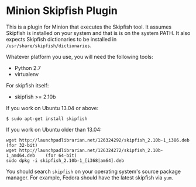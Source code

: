 Minion Skipfish Plugin
======================

This is a plugin for Minion that executes the Skipfish tool. It assumes Skipfish is installed on your system and that is is on the system PATH. It also expects Skipfish dictionaries to be installed in `/usr/share/skipfish/dictionaries`.

Whatever platform you use, you will need the following tools:

* Python 2.7
* virtualenv

For skipfish itself:

* skipfish >= 2.10b

If you work on Ubuntu 13.04 or above:

    $ sudo apt-get install skipfish
    
If you work on Ubuntu older than 13.04:

    wget http://launchpadlibrarian.net/126324292/skipfish_2.10b-1_i386.deb     (for 32-bit)
    wget http://launchpadlibrarian.net/126324272/skipfish_2.10b-1_amd64.deb    (for 64-bit)
    sudo dpkg -i skipfish_2.10b-1_[i368|am64].deb

You should search ``skipfish`` on your operating system's source package manager. For example, Fedora should have the latest
skipfish via ``yum``.

